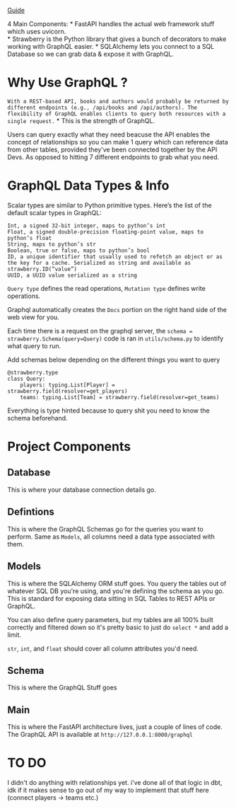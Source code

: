 [Guide](https://fastapi.tiangolo.com/advanced/graphql/)

4 Main Components:
    * FastAPI handles the actual web framework stuff which uses uvicorn.  
    * Strawberry is the Python library that gives a bunch of decorators to make working with GraphQL easier.
    * SQLAlchemy lets you connect to a SQL Database so we can grab data & expose it with GraphQL.

# Why Use GraphQL ?
`With a REST-based API, books and authors would probably be returned by different endpoints (e.g., /api/books and /api/authors). The flexibility of GraphQL enables clients to query both resources with a single request.`
    * This is the strength of GraphQL.

Users can query exactly what they need beacuse the API enables the concept of relationships so you can make 1 query which can reference data from other tables, provided they've been connected together by the API Devs.  As opposed to hitting 7 different endpoints to grab what you need.

# GraphQL Data Types & Info
Scalar types are similar to Python primitive types. Here’s the list of the default scalar types in GraphQL:

    Int, a signed 32-bit integer, maps to python’s int
    Float, a signed double-precision floating-point value, maps to python’s float
    String, maps to python’s str
    Boolean, true or false, maps to python’s bool
    ID, a unique identifier that usually used to refetch an object or as the key for a cache. Serialized as string and available as strawberry.ID(“value”)
    UUID, a UUID value serialized as a string

`Query type` defines the read operations, `Mutation type` defines write operations.

Graphql automatically creates the `Docs` portion on the right hand side of the web view for you.

Each time there is a request on the graphql server, the `schema = strawberry.Schema(query=Query)` code is ran in `utils/schema.py` to identify what query to run.

Add schemas below depending on the different things you want to query

```
@strawberry.type
class Query:
    players: typing.List[Player] = strawberry.field(resolver=get_players)
    teams: typing.List[Team] = strawberry.field(resolver=get_teams)
```

Everything is type hinted because to query shit you need to know the schema beforehand.

# Project Components

## Database
This is where your database connection details go.

## Defintions
This is where the GraphQL Schemas go for the queries you want to perform.  Same as `Models`, all columns need a data type associated with them.

## Models
This is where the SQLAlchemy ORM stuff goes.  You query the tables out of whatever SQL DB you're using, and you're defining the schema as you go.  This is standard for exposing data sitting in SQL Tables to REST APIs or GraphQL.

You can also define query parameters, but my tables are all 100% built correctly and filtered down so it's pretty basic to just do `select *` and add a limit.

`str`, `int`, and `float` should cover all column attributes you'd need.

## Schema
This is where the GraphQL Stuff goes

## Main
This is where the FastAPI architecture lives, just a couple of lines of code.  The GraphQL API is available at `http://127.0.0.1:8000/graphql`

# TO DO
I didn't do anything with relationships yet.  i've done all of that logic in dbt, idk if it makes sense to go out of my way to implement that stuff here (connect players -> teams etc.)
